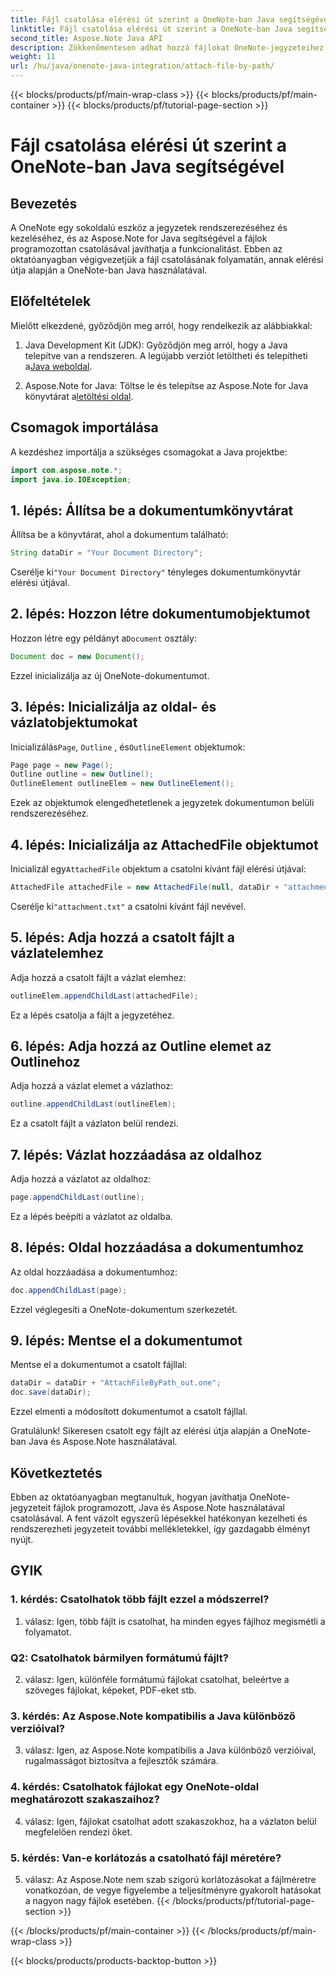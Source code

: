 ```yaml
---
title: Fájl csatolása elérési út szerint a OneNote-ban Java segítségével
linktitle: Fájl csatolása elérési út szerint a OneNote-ban Java segítségével
second_title: Aspose.Note Java API
description: Zökkenőmentesen adhat hozzá fájlokat OneNote-jegyzeteihez! Ismerje meg, hogyan csatolhat útvonal szerint Java nyelven az Aspose.Note segítségével. Könnyű útmutató és kód mellékelve! #OneNote #Java #Aspose
weight: 11
url: /hu/java/onenote-java-integration/attach-file-by-path/
---
```


{{< blocks/products/pf/main-wrap-class >}}
{{< blocks/products/pf/main-container >}}
{{< blocks/products/pf/tutorial-page-section >}}

# Fájl csatolása elérési út szerint a OneNote-ban Java segítségével

## Bevezetés

A OneNote egy sokoldalú eszköz a jegyzetek rendszerezéséhez és kezeléséhez, és az Aspose.Note for Java segítségével a fájlok programozottan csatolásával javíthatja a funkcionalitást. Ebben az oktatóanyagban végigvezetjük a fájl csatolásának folyamatán, annak elérési útja alapján a OneNote-ban Java használatával.

## Előfeltételek

Mielőtt elkezdené, győződjön meg arról, hogy rendelkezik az alábbiakkal:

1.  Java Development Kit (JDK): Győződjön meg arról, hogy a Java telepítve van a rendszeren. A legújabb verziót letöltheti és telepítheti a[Java weboldal](https://www.oracle.com/java/).
   
2.  Aspose.Note for Java: Töltse le és telepítse az Aspose.Note for Java könyvtárat a[letöltési oldal](https://releases.aspose.com/note/java/).

## Csomagok importálása

A kezdéshez importálja a szükséges csomagokat a Java projektbe:

```java
import com.aspose.note.*;
import java.io.IOException;
```

## 1. lépés: Állítsa be a dokumentumkönyvtárat

Állítsa be a könyvtárat, ahol a dokumentum található:

```java
String dataDir = "Your Document Directory";
```

 Cserélje ki`"Your Document Directory"` tényleges dokumentumkönyvtár elérési útjával.

## 2. lépés: Hozzon létre dokumentumobjektumot

 Hozzon létre egy példányt a`Document` osztály:

```java
Document doc = new Document();
```

Ezzel inicializálja az új OneNote-dokumentumot.

## 3. lépés: Inicializálja az oldal- és vázlatobjektumokat

 Inicializálás`Page`, `Outline` , és`OutlineElement` objektumok:

```java
Page page = new Page();
Outline outline = new Outline();
OutlineElement outlineElem = new OutlineElement();
```

Ezek az objektumok elengedhetetlenek a jegyzetek dokumentumon belüli rendszerezéséhez.

## 4. lépés: Inicializálja az AttachedFile objektumot

 Inicializál egy`AttachedFile` objektum a csatolni kívánt fájl elérési útjával:

```java
AttachedFile attachedFile = new AttachedFile(null, dataDir + "attachment.txt");
```

 Cserélje ki`"attachment.txt"` a csatolni kívánt fájl nevével.

## 5. lépés: Adja hozzá a csatolt fájlt a vázlatelemhez

Adja hozzá a csatolt fájlt a vázlat elemhez:

```java
outlineElem.appendChildLast(attachedFile);
```

Ez a lépés csatolja a fájlt a jegyzetéhez.

## 6. lépés: Adja hozzá az Outline elemet az Outlinehoz

Adja hozzá a vázlat elemet a vázlathoz:

```java
outline.appendChildLast(outlineElem);
```

Ez a csatolt fájlt a vázlaton belül rendezi.

## 7. lépés: Vázlat hozzáadása az oldalhoz

Adja hozzá a vázlatot az oldalhoz:

```java
page.appendChildLast(outline);
```

Ez a lépés beépíti a vázlatot az oldalba.

## 8. lépés: Oldal hozzáadása a dokumentumhoz

Az oldal hozzáadása a dokumentumhoz:

```java
doc.appendChildLast(page);
```

Ezzel véglegesíti a OneNote-dokumentum szerkezetét.

## 9. lépés: Mentse el a dokumentumot

Mentse el a dokumentumot a csatolt fájllal:

```java
dataDir = dataDir + "AttachFileByPath_out.one";
doc.save(dataDir);
```

Ezzel elmenti a módosított dokumentumot a csatolt fájllal.

Gratulálunk! Sikeresen csatolt egy fájlt az elérési útja alapján a OneNote-ban Java és Aspose.Note használatával.

## Következtetés

Ebben az oktatóanyagban megtanultuk, hogyan javíthatja OneNote-jegyzeteit fájlok programozott, Java és Aspose.Note használatával csatolásával. A fent vázolt egyszerű lépésekkel hatékonyan kezelheti és rendszerezheti jegyzeteit további mellékletekkel, így gazdagabb élményt nyújt.

## GYIK

### 1. kérdés: Csatolhatok több fájlt ezzel a módszerrel?

1. válasz: Igen, több fájlt is csatolhat, ha minden egyes fájlhoz megismétli a folyamatot.

### Q2: Csatolhatok bármilyen formátumú fájlt?

2. válasz: Igen, különféle formátumú fájlokat csatolhat, beleértve a szöveges fájlokat, képeket, PDF-eket stb.

### 3. kérdés: Az Aspose.Note kompatibilis a Java különböző verzióival?

3. válasz: Igen, az Aspose.Note kompatibilis a Java különböző verzióival, rugalmasságot biztosítva a fejlesztők számára.

### 4. kérdés: Csatolhatok fájlokat egy OneNote-oldal meghatározott szakaszaihoz?

4. válasz: Igen, fájlokat csatolhat adott szakaszokhoz, ha a vázlaton belül megfelelően rendezi őket.

### 5. kérdés: Van-e korlátozás a csatolható fájl méretére?

5. válasz: Az Aspose.Note nem szab szigorú korlátozásokat a fájlméretre vonatkozóan, de vegye figyelembe a teljesítményre gyakorolt hatásokat a nagyon nagy fájlok esetében.
{{< /blocks/products/pf/tutorial-page-section >}}

{{< /blocks/products/pf/main-container >}}
{{< /blocks/products/pf/main-wrap-class >}}

{{< blocks/products/products-backtop-button >}}
